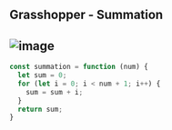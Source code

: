 ## Grasshopper - Summation
![image](https://user-images.githubusercontent.com/99033220/180695377-06f1c75e-ed32-4726-93fa-78bfaacb96b8.png)
---
```JavaScript
const summation = function (num) {
  let sum = 0;
  for (let i = 0; i < num + 1; i++) {
    sum = sum + i;
  }
  return sum;
}
```
